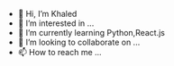 - 👋 Hi, I’m Khaled
- 👀 I’m interested in ...
- 🌱 I’m currently learning Python,React.js
- 💞️ I’m looking to collaborate on ...
- 📫 How to reach me ...

<!---
Jnx8863/Jnx8863 is a ✨ special ✨ repository because its `README.md` (this file) appears on your GitHub profile.
You can click the Preview link to take a look at your changes.
--->
